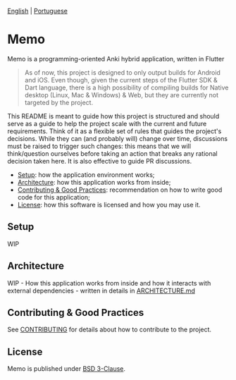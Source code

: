 [English](README.MD) | [Portuguese](README_ptbr.md)

# Memo

Memo is a programming-oriented Anki hybrid application, written in Flutter

> As of now, this project is designed to only output builds for Android and iOS. Even though, given the current steps of
> the Flutter SDK & Dart language, there is a high possibility of compiling builds for Native desktop (Linux, Mac & 
> Windows) & Web, but they are currently not targeted by the project.

This README is meant to guide how this project is structured and should serve as a guide to help the project scale with 
the current and future requirements. Think of it as a flexible set of rules that guides the project's decisions. While 
they can (and probably will) change over time, discussions must be raised to trigger such changes: this means that 
we will think/question ourselves before taking an action that breaks any rational decision taken here. It is also 
effective to guide PR discussions.

- [Setup](#-setup): how the application environment works;
- [Architecture](#-architecture): how this application works from inside;
- [Contributing & Good Practices](#-contributing--good-practices): recommendation on how to write good code for this 
application;
- [License](#-license): how this software is licensed and how you may use it.

## Setup

WIP

## Architecture

WIP - How this application works from inside and how it interacts with external dependencies - written in details in 
[ARCHITECTURE.md](ARCHITECTURE.md)

## Contributing & Good Practices

See [CONTRIBUTING](CONTRIBUTING.md) for details about how to contribute to the project.

## License

Memo is published under [BSD 3-Clause](LICENSE).